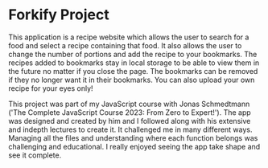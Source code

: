 # Forkify Project

This application is a recipe website which allows the user to search for a food and select a recipe containing that food. It also allows the user to change the number of portions and add the recipe to your bookmarks. The recipes added to bookmarks stay in local storage to be able to view them in the future no matter if you close the page. The bookmarks can be removed if they no longer want it in their bookmarks. You can also upload your own recipe for your eyes only!

This project was part of my JavaScript course with Jonas Schmedtmann ('The Complete JavaScript Course 2023: From Zero to Expert!'). The app was designed and created by him and I followed along with his extensive and indepth lectures to create it. It challenged me in many different ways. Managing all the files and understanding where each function belongs was challenging and educational. I really enjoyed seeing the app take shape and see it complete.
